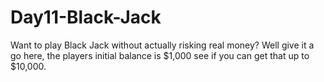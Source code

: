 # Day11-Black-Jack
Want to play Black Jack without actually risking real money? 
Well give it a go here, the players initial balance is $1,000 see if you can get that up to $10,000.
